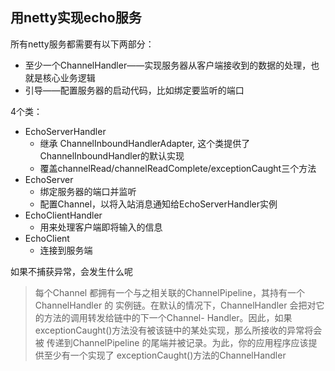 ## 用netty实现echo服务

所有netty服务都需要有以下两部分：
- 至少一个ChannelHandler——实现服务器从客户端接收到的数据的处理，也就是核心业务逻辑
- 引导——配置服务器的启动代码，比如绑定要监听的端口

4个类：
- EchoServerHandler
    - 继承 ChannelInboundHandlerAdapter, 这个类提供了ChannelInboundHandler的默认实现
    - 覆盖channelRead/channelReadComplete/exceptionCaught三个方法
- EchoServer
    - 绑定服务器的端口并监听
    - 配置Channel，以将入站消息通知给EchoServerHandler实例
- EchoClientHandler
    - 用来处理客户端即将输入的信息
- EchoClient
    - 连接到服务端

如果不捕获异常，会发生什么呢
>每个Channel 都拥有一个与之相关联的ChannelPipeline，其持有一个ChannelHandler 的
  实例链。在默认的情况下，ChannelHandler 会把对它的方法的调用转发给链中的下一个Channel-
  Handler。因此，如果exceptionCaught()方法没有被该链中的某处实现，那么所接收的异常将会被
  传递到ChannelPipeline 的尾端并被记录。为此，你的应用程序应该提供至少有一个实现了
  exceptionCaught()方法的ChannelHandler